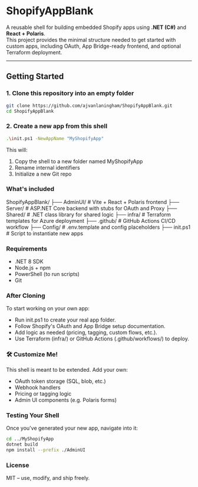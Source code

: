 # ShopifyAppBlank

A reusable shell for building embedded Shopify apps using **.NET (C#)** and **React + Polaris**.  
This project provides the minimal structure needed to get started with custom apps, including OAuth, App Bridge-ready frontend, and optional Terraform deployment.

---

## Getting Started

### 1. Clone this repository into an empty folder

```bash
git clone https://github.com/ajvanlaningham/ShopifyAppBlank.git
cd ShopifyAppBlank
```

### 2. Create a new app from this shell

```bash
.\init.ps1 -NewAppName "MyShopifyApp"
```

This will:
1. Copy the shell to a new folder named MyShopifyApp
2. Rename internal identifiers
3. Initialize a new Git repo

### What's included

ShopifyAppBlank/
├── AdminUI/         # Vite + React + Polaris frontend
├── Server/          # ASP.NET Core backend with stubs for OAuth and Proxy
├── Shared/          # .NET class library for shared logic
├── infra/           # Terraform templates for Azure deployment
├── .github/         # GitHub Actions CI/CD workflow
├── Config/          # .env.template and config placeholders
├── init.ps1         # Script to instantiate new apps

### Requirements

- .NET 8 SDK
- Node.js + npm
- PowerShell (to run scripts)
- Git

### After Cloning

To start working on your own app:

- Run init.ps1 to create your real app folder.
- Follow Shopify's OAuth and App Bridge setup documentation.
- Add logic as needed (pricing, tagging, custom flows, etc.).
- Use Terraform (infra/) or GitHub Actions (.github/workflows/) to deploy.

### 🛠️ Customize Me!

This shell is meant to be extended. Add your own:

- OAuth token storage (SQL, blob, etc.)
- Webhook handlers
- Pricing or tagging logic
- Admin UI components (e.g. Polaris forms)

### Testing Your Shell

Once you've generated your new app, navigate into it:
```bash
cd ../MyShopifyApp
dotnet build
npm install --prefix ./AdminUI
```

### License
MIT – use, modify, and ship freely.